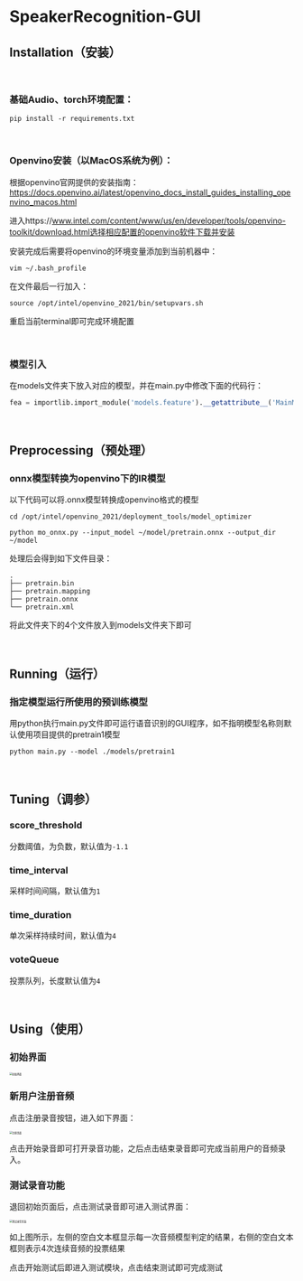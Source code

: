 # SpeakerRecognition-GUI

## Installation（安装）

<br/>

### 基础Audio、torch环境配置：

```shell
pip install -r requirements.txt
```

<br/>

### Openvino安装（以MacOS系统为例）：

根据openvino官网提供的安装指南：https://docs.openvino.ai/latest/openvino_docs_install_guides_installing_openvino_macos.html

进入https://www.intel.com/content/www/us/en/developer/tools/openvino-toolkit/download.html选择相应配置的openvino软件下载并安装

安装完成后需要将openvino的环境变量添加到当前机器中：

```shell
vim ~/.bash_profile
```

在文件最后一行加入：

```shell
source /opt/intel/openvino_2021/bin/setupvars.sh
```

重启当前terminal即可完成环境配置

<br/>

### 模型引入

在models文件夹下放入对应的模型，并在main.py中修改下面的代码行：

```python
fea = importlib.import_module('models.feature').__getattribute__('MainModel')
```

<br/>

## Preprocessing（预处理）

### onnx模型转换为openvino下的IR模型

以下代码可以将.onnx模型转换成openvino格式的模型

```shell
cd /opt/intel/openvino_2021/deployment_tools/model_optimizer

python mo_onnx.py --input_model ~/model/pretrain.onnx --output_dir ~/model
```

处理后会得到如下文件目录：

```shell
.
├── pretrain.bin
├── pretrain.mapping
├── pretrain.onnx
└── pretrain.xml
```

将此文件夹下的4个文件放入到models文件夹下即可

<br/>

## Running（运行）

### 指定模型运行所使用的预训练模型

用python执行main.py文件即可运行语音识别的GUI程序，如不指明模型名称则默认使用项目提供的pretrain1模型

```shell
python main.py --model ./models/pretrain1
```

<br/>

## Tuning（调参）

### score_threshold

分数阈值，为负数，默认值为`-1.1`

### time_interval

采样时间间隔，默认值为`1`

### time_duration

单次采样持续时间，默认值为`4`

### voteQueue

投票队列，长度默认值为`4`

<br/>

## Using（使用）

### 初始界面

<img src="https://tva1.sinaimg.cn/large/e6c9d24egy1h0hbqf9bjpj20vy0sy0tf.jpg" alt="初始界面" style="zoom:30%;" />

### 新用户注册音频

点击注册录音按钮，进入如下界面：

<img src="https://tva1.sinaimg.cn/large/e6c9d24egy1h0hbsa0r0rj20ue0pwdgn.jpg" alt="注册页面" style="zoom:30%;" />

点击开始录音即可打开录音功能，之后点击结束录音即可完成当前用户的音频录入。

### 测试录音功能

退回初始页面后，点击测试录音即可进入测试界面：

<img src="https://tva1.sinaimg.cn/large/e6c9d24egy1h0hbu90eayj214s0u0t9x.jpg" alt="测试录音页面" style="zoom:30%;" />

如上图所示，左侧的空白文本框显示每一次音频模型判定的结果，右侧的空白文本框则表示4次连续音频的投票结果

点击开始测试后即进入测试模块，点击结束测试即可完成测试
